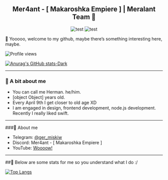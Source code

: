 <h2 align="center">
  Mer4ant - [ Makaroshka Empiere ] | Meralant Team 🤍
</h2>

<p align="center">
  <img src="https://img.shields.io/badge/-Dopio-blue" alt="test">
  <img src="https://img.shields.io/badge/-WebhookApi-yellow" alt="test">
</p>

👋 Yooooo, welcome to my github, maybe there’s something interesting here, maybe.

![Profile views](https://komarev.com/ghpvc/?username=Mer4ant&color=4c10cc&style=flat-square)

[![Anurag's GitHub stats-Dark](https://github-readme-stats.vercel.app/api?username=Mer4ant&show_icons=true&theme=white)](https://github.com/Mer4ant/github-readme-stats)

<hr>

### 💫 A bit about me
* You can call me Herman. he/him.
* [object Object] years old.
* Every April 9th I get closer to old age XD
* I am engaged in design, frontend development, node.js development. Recently I really liked swift.

<hr>

###🍫 About me
* Telegram: [@ger_miskiw](https://t.me/ger_miskiw/)
* Discord: Mer4ant - [ Makaroshka Empiere ]
* YouTube: [Woooow!](https://youtube.com/@luxora)

<hr>

##🍭 Below are some stats for me so you understand what I do :/

[![Top Langs](https://github-readme-stats.vercel.app/api/top-langs/?username=Mer4ant)](https://github.com/Mer4ant/github-readme-stats)
